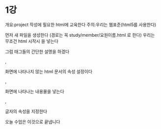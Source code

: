 <h1>1강</h1>

개요:project 작성에 필요한 html에 교육한다
주의:우리는 웹표준(html5를 사용한다)

먼저 새 파일을 생성한다
(경로는 꼭 study/member/요원이름.html 로 한다)
우리는 무조건 html 시작시 <!docytpe html>을 넣는다

그럼 태그들의 간단한 설명을 하겠다

<head>, </head>

화면에 나타나지 않는 html 문서의 속성 설정이다

<body>, </body>

화면에 나타나는 내용물을 넣는다

<p>, </p>
글자의 속성을 지정한다

오늘 수업은 이것으로 끝냅니다
